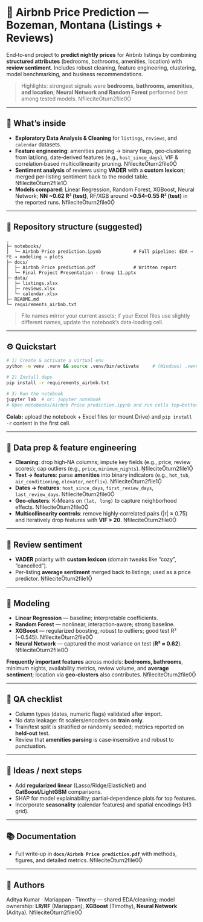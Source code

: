 # 🏡 Airbnb Price Prediction — Bozeman, Montana (Listings + Reviews)

End‑to‑end project to **predict nightly prices** for Airbnb listings by combining **structured attributes** (bedrooms, bathrooms, amenities, location) with **review sentiment**. Includes robust cleaning, feature engineering, clustering, model benchmarking, and business recommendations.

> Highlights: strongest signals were **bedrooms, bathrooms, amenities, and location**; **Neural Network and Random Forest** performed best among tested models. fileciteturn2file0

---

## 🔎 What’s inside
- **Exploratory Data Analysis & Cleaning** for `listings`, `reviews`, and `calendar` datasets.
- **Feature engineering**: amenities parsing → binary flags, geo‑clustering from lat/long, date‑derived features (e.g., `host_since_days`), VIF & correlation‑based multicollinearity pruning. fileciteturn2file0
- **Sentiment analysis** of reviews using **VADER** with a **custom lexicon**; merged per‑listing sentiment back to the model table. fileciteturn2file1
- **Models compared**: Linear Regression, Random Forest, XGBoost, Neural Network; **NN ~0.62 R² (test)**, RF/XGB around **~0.54–0.55 R² (test)** in the reported runs. fileciteturn2file0

---

## 📂 Repository structure (suggested)
```
.
├─ notebooks/
│  └─ Airbnb Price prediction.ipynb            # Full pipeline: EDA → FE → modeling → plots
├─ docs/
│  ├─ Airbnb Price prediction.pdf              # Written report
│  └─ Final Project Presentation - Group 11.pptx
├─ data/
│  ├─ listings.xlsx
│  ├─ reviews.xlsx
│  └─ calendar.xlsx
├─ README.md
└─ requirements_airbnb.txt
```

> File names mirror your current assets; if your Excel files use slightly different names, update the notebook’s data‑loading cell.

---

## ⚙️ Quickstart
```bash
# 1) Create & activate a virtual env
python -m venv .venv && source .venv/bin/activate     # (Windows) .venv\Scripts\activate

# 2) Install deps
pip install -r requirements_airbnb.txt

# 3) Run the notebook
jupyter lab  # or: jupyter notebook
# Open notebooks/Airbnb Price prediction.ipynb and run cells top→bottom
```

**Colab:** upload the notebook + Excel files (or mount Drive) and `pip install -r` content in the first cell.

---

## 🧹 Data prep & feature engineering
- **Cleaning**: drop high‑NA columns; impute key fields (e.g., price, review scores); cap outliers (e.g., `price`, `minimum_nights`). fileciteturn2file1  
- **Text → features**: parse **amenities** into binary indicators (e.g., `hot_tub`, `air_conditioning`, `elevator`, `netflix`). fileciteturn2file1  
- **Dates → features**: `host_since_days`, `first_review_days`, `last_review_days`. fileciteturn2file0  
- **Geo‑clusters**: K‑Means on `(lat, long)` to capture neighborhood effects. fileciteturn2file0  
- **Multicollinearity controls**: remove highly‑correlated pairs (|r| ≥ 0.75) and iteratively drop features with **VIF > 20**. fileciteturn2file0

---

## 💬 Review sentiment
- **VADER** polarity with **custom lexicon** (domain tweaks like “cozy”, “cancelled”).  
- Per‑listing **average sentiment** merged back to listings; used as a price predictor. fileciteturn2file1

---

## 🤖 Modeling
- **Linear Regression** — baseline; interpretable coefficients.  
- **Random Forest** — nonlinear, interaction‑aware; strong baseline.  
- **XGBoost** — regularized boosting, robust to outliers; good test R² (~0.545). fileciteturn2file0  
- **Neural Network** — captured the most variance on test (**R² ≈ 0.62**). fileciteturn2file0

**Frequently important features** across models: **bedrooms, bathrooms**, minimum nights, availability metrics, review volume, and **average sentiment**; location via **geo‑clusters** also contributes. fileciteturn2file0

---

## 🧪 QA checklist
- Column types (dates, numeric flags) validated after import.  
- No data leakage: fit scalers/encoders on **train only**.  
- Train/test split is stratified or randomly seeded; metrics reported on **held‑out** test.  
- Review that **amenities parsing** is case‑insensitive and robust to punctuation.

---

## 🔮 Ideas / next steps
- Add **regularized linear** (Lasso/Ridge/ElasticNet) and **CatBoost/LightGBM** comparisons.  
- SHAP for model explainability; partial‑dependence plots for top features.  
- Incorporate **seasonality** (calendar features) and spatial encodings (H3 grid).

---

## 📚 Documentation
- Full write‑up in **`docs/Airbnb Price prediction.pdf`** with methods, figures, and detailed metrics. fileciteturn2file0

---

## 👤 Authors
Aditya Kumar · Mariappan · Timothy — shared EDA/cleaning; model ownership: **LR/RF** (Mariappan), **XGBoost** (Timothy), **Neural Network** (Aditya). fileciteturn2file0

